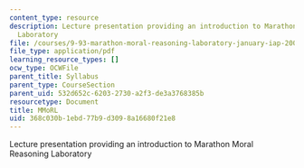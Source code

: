 ```yaml
---
content_type: resource
description: Lecture presentation providing an introduction to Marathon Moral Reasoning
  Laboratory
file: /courses/9-93-marathon-moral-reasoning-laboratory-january-iap-2007/368c030b1ebd77b9d3098a16680f21e8_intro_lecture.pdf
file_type: application/pdf
learning_resource_types: []
ocw_type: OCWFile
parent_title: Syllabus
parent_type: CourseSection
parent_uid: 532d652c-6203-2730-a2f3-de3a3768385b
resourcetype: Document
title: MMoRL
uid: 368c030b-1ebd-77b9-d309-8a16680f21e8
---
```

Lecture presentation providing an introduction to Marathon Moral Reasoning Laboratory

